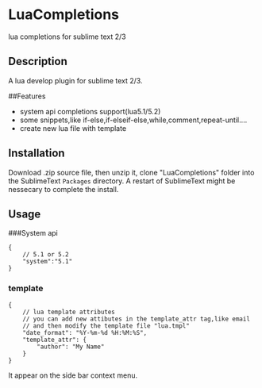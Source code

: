 LuaCompletions
==============

lua completions for sublime text 2/3

## Description

A lua develop plugin for sublime text 2/3.

##Features

 * system api completions support(lua5.1/5.2)
 * some snippets,like if-else,if-elseif-else,while,comment,repeat-until....
 * create new lua file with template

## Installation

Download .zip source file, then unzip it, clone "LuaCompletions" folder into the SublimeText ```Packages``` directory.  A restart of SublimeText might be nessecary to complete the install.


## Usage

###System api

```
{
	// 5.1 or 5.2
	"system":"5.1"
}
```

### template
```
{
    // lua template attributes
    // you can add new attibutes in the template_attr tag,like email
    // and then modify the template file "lua.tmpl"
    "date_format": "%Y-%m-%d %H:%M:%S",
    "template_attr": {
        "author": "My Name"
    }
}
```
It appear on the side bar context menu.
